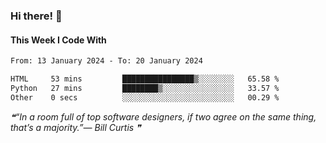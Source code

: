 ### Hi there! 👋

#### This Week I Code With
<!--START_SECTION:waka-->

```txt
From: 13 January 2024 - To: 20 January 2024

HTML     53 mins         ████████████████▒░░░░░░░░   65.58 %
Python   27 mins         ████████▒░░░░░░░░░░░░░░░░   33.57 %
Other    0 secs          ░░░░░░░░░░░░░░░░░░░░░░░░░   00.29 %
```

<!--END_SECTION:waka-->

<!--STARTS_HERE_QUOTE_README-->
<i>❝“In a room full of top software designers, if two agree on the same thing, that’s a majority.”— Bill Curtis   ❞</i>
<!--ENDS_HERE_QUOTE_README-->

